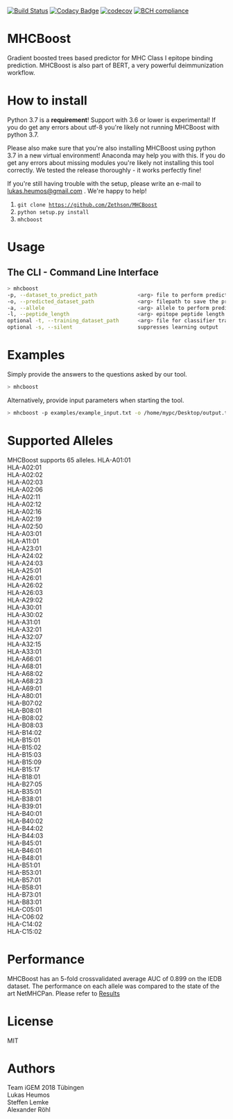[![Build Status](https://travis-ci.org/Zethson/MHCBoost.svg?branch=master)](https://travis-ci.org/Zethson/MHCBoost)
[![Codacy Badge](https://api.codacy.com/project/badge/Grade/ed6807a949394ce2b425368dc5d33682)](https://app.codacy.com/app/lukas.heumos/MHCBoost?utm_source=github.com&utm_medium=referral&utm_content=Zethson/MHCBoost&utm_campaign=Badge_Grade_Dashboard)
[![codecov](https://codecov.io/gh/Zethson/MHCBoost/branch/master/graph/badge.svg)](https://codecov.io/gh/Zethson/MHCBoost)
[![BCH compliance](https://bettercodehub.com/edge/badge/Zethson/MHCBoost?branch=master)](https://bettercodehub.com/)

# MHCBoost
Gradient boosted trees based predictor for MHC Class I epitope binding prediction. MHCBoost is also part of BERT, a very powerful deimmunization workflow.


How to install
=====
Python 3.7 is a <b>requirement</b>!
Support with 3.6 or lower is experimental! If you do get any errors about utf-8 you're likely not running MHCBoost with python 3.7.

Please also make sure that you're also installing MHCBoost using python 3.7 in a new virtual environment! Anaconda may help you with this. If you do get any errors about missing modules you're likely not installing this tool correctly. We tested the release thoroughly - it works perfectly fine!

If you're still having trouble with the setup, please write an e-mail to lukas.heumos@gmail.com  .
We're happy to help!


1. <code>git clone https://github.com/Zethson/MHCBoost</code>
2. <code>python setup.py install</code>
3. <code>mhcboost</code>

Usage
=====
## The CLI - Command Line Interface
```bash
> mhcboost
-p, --dataset_to_predict_path             <arg> file to perform prediction on OR peptide sequence
-o, --predicted_dataset_path              <arg> filepath to save the predicted output file to
-a, --allele                              <arg> allele to perform prediction on
-l, --peptide_length                      <arg> epitope peptide length - usually 9
optional -t, --training_dataset_path      <arg> file for classifier training
optional -s, --silent                     suppresses learning output

```

Examples
=====
Simply provide the answers to the questions asked by our tool.
```bash
> mhcboost 
```
Alternatively, provide input parameters when starting the tool.
```bash
> mhcboost -p examples/example_input.txt -o /home/mypc/Desktop/output.txt -a A*02:01 -l 9
```
Supported Alleles
=====
MHCBoost supports 65 alleles. 
HLA-A01:01    
HLA-A02:01    
HLA-A02:02    
HLA-A02:03    
HLA-A02:06    
HLA-A02:11    
HLA-A02:12    
HLA-A02:16    
HLA-A02:19    
HLA-A02:50    
HLA-A03:01    
HLA-A11:01    
HLA-A23:01    
HLA-A24:02    
HLA-A24:03    
HLA-A25:01    
HLA-A26:01    
HLA-A26:02    
HLA-A26:03    
HLA-A29:02    
HLA-A30:01    
HLA-A30:02    
HLA-A31:01    
HLA-A32:01    
HLA-A32:07    
HLA-A32:15    
HLA-A33:01    
HLA-A66:01    
HLA-A68:01    
HLA-A68:02    
HLA-A68:23    
HLA-A69:01    
HLA-A80:01    
HLA-B07:02    
HLA-B08:01    
HLA-B08:02    
HLA-B08:03    
HLA-B14:02    
HLA-B15:01    
HLA-B15:02    
HLA-B15:03    
HLA-B15:09    
HLA-B15:17    
HLA-B18:01    
HLA-B27:05    
HLA-B35:01    
HLA-B38:01    
HLA-B39:01    
HLA-B40:01    
HLA-B40:02    
HLA-B44:02    
HLA-B44:03    
HLA-B45:01    
HLA-B46:01    
HLA-B48:01    
HLA-B51:01    
HLA-B53:01    
HLA-B57:01    
HLA-B58:01    
HLA-B73:01    
HLA-B83:01    
HLA-C05:01    
HLA-C06:02    
HLA-C14:02    
HLA-C15:02    

Performance
=====
MHCBoost has an 5-fold crossvalidated average AUC of 0.899 on the IEDB dataset.
The performance on each allele was compared to the state of the art NetMHCPan. Please refer to [Results](https://github.com/Zethson/MHC-1-Binding-Predictor-iGEM2018-Tuebingen/blob/development/results/MHCBoost_vs_NetMHCPan.pdf)

License
=====
MIT

Authors
=====
Team iGEM 2018 Tübingen    
Lukas Heumos    
Steffen Lemke    
Alexander Röhl

